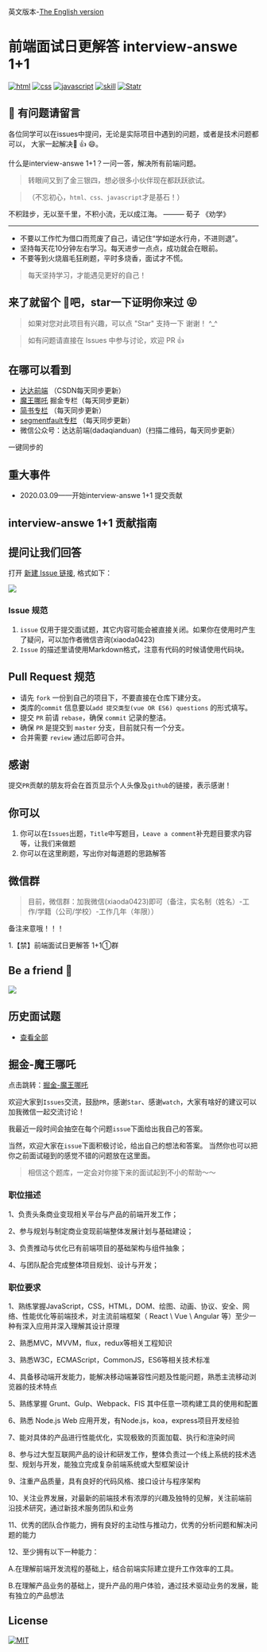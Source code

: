 英文版本-[The English version](https://github.com/webVueBlog/interview-answe/blob/master/README.en.md)

# 前端面试日更解答 interview-answe 1+1

<p align="left">
  <a href="https://github.com/webVueBlog/interview-answe/issues"><img src="https://cdn.jsdelivr.net/gh/webVueBlog/dadapic/img/68747470733a2f2f696d672e736869656c64732e696f2f6769746875622f6c616e6775616765732f746f702f6261646765732f736869656c64732e7376673f6c6162656c3d68746d6c.svg" alt="html"></a>
  <a href="https://github.com/webVueBlog/interview-answe/issues"><img src="https://cdn.jsdelivr.net/gh/webVueBlog/dadapic/img/68747470733a2f2f696d672e736869656c64732e696f2f6769746875622f6c616e6775616765732f746f702f6261646765732f736869656c64732e7376673f6c6162656c3d637373.svg" alt="css"></a>
  <a href="https://github.com/webVueBlog/interview-answe/issues"><img src="https://cdn.jsdelivr.net/gh/webVueBlog/dadapic/img/68747470733a2f2f696d672e736869656c64732e696f2f6769746875622f6c616e6775616765732f746f702f6261646765732f736869656c64732e7376673f6c6162656c3d6a617661736372697074.svg" alt="javascript"></a>
  <a href="https://github.com/webVueBlog/interview-answe/issues"><img src="https://cdn.jsdelivr.net/gh/webVueBlog/dadapic/img/68747470733a2f2f696d672e736869656c64732e696f2f6769746875622f6c616e6775616765732f746f702f6261646765732f736869656c64732e7376673f6c6162656c3d736b696c6c.svg" alt="skill"></a>
  <a href="https://github.com/webVueBlog/interview-answe/stargazers"><img src="https://cdn.jsdelivr.net/gh/webVueBlog/dadapic/img/68747470733a2f2f696d672e736869656c64732e696f2f7265646d696e652f706c7567696e2f73746172732f7265646d696e655f786c73785f666f726d61745f69737375655f6578706f727465722e737667.svg" alt="Statr"></a>
</p>

## 🐛 有问题请留言

各位同学可以在issues中提问，无论是实际项目中遇到的问题，或者是技术问题都可以， 大家一起解决💯 👍 😄。

什么是interview-answe 1+1？一问一答，解决所有前端问题。

> 转眼间又到了金三银四，想必很多小伙伴现在都跃跃欲试。 

> （不忘初心，`html、css、javascript`才是基石！）

不积跬步，无以至千里，不积小流，无以成江海。 ——— 荀子 《劝学》

---

- 不要以工作忙为借口而荒废了自己，请记住“学如逆水行舟，不进则退”。
- 坚持每天花10分钟左右学习。每天进步一点点，成功就会在眼前。
- 不要等到火烧眉毛狂刷题，平时多烧香，面试才不慌。
> 每天坚持学习，才能遇见更好的自己！

## 来了就留个 :feet:吧，star一下证明你来过  :stuck_out_tongue_closed_eyes:

>  如果对您对此项目有兴趣，可以点 "Star" 支持一下 谢谢！ ^_^

>  如有问题请直接在 Issues 中参与讨论，欢迎 PR 👍

## 在哪可以看到

- [达达前端](https://blog.csdn.net/qq_36232611) （CSDN每天同步更新）
- [魔王哪吒](https://juejin.im/user/5e477d7ce51d4526c550a27d)  掘金专栏（每天同步更新）
- [简书专栏](https://www.jianshu.com/u/c785ece603d1) （每天同步更新）
- [segmentfault专栏](https://segmentfault.com/u/dashucoding) （每天同步更新）
- 微信公众号：达达前端(dadaqianduan)（扫描二维码，每天同步更新）

一键同步的

## 重大事件

- 2020.03.09——开始interview-answe 1+1 提交贡献

## interview-answe 1+1 贡献指南

## 提问让我们回答

打开 [新建 Issue 链接](https://github.com/webVueBlog/interview-answe/issues), 格式如下：

![](https://cdn.jsdelivr.net/gh/webVueBlog/dadapic/img/QQ截图20200317003432.png)

### Issue 规范

1. `issue` 仅用于提交面试题，其它内容可能会被直接关闭。如果你在使用时产生了疑问，可以加作者微信咨询(xiaoda0423)
2. `Issue` 的描述里请使用Markdown格式，注意有代码的时候请使用代码块。

## Pull Request 规范

- 请先 `fork` 一份到自己的项目下，不要直接在仓库下建分支。
- 类库的`commit` 信息要以`add 提交类型(vue OR ES6) questions` 的形式填写。
- 提交 `PR` 前请 `rebase`，确保 `commit` 记录的整洁。
- 确保 `PR` 是提交到 `master` 分支，目前就只有一个分支。
- 合并需要 `review` 通过后即可合并。

## 感谢

提交`PR`贡献的朋友将会在首页显示个人头像及`github`的链接，表示感谢！

## 你可以

1. 你可以在`Issues`出题，`Title`中写题目，`Leave a comment`补充题目要求内容等，让我们来做题
2. 你可以在这里刷题，写出你对每道题的思路解答

## 微信群

> 目前，微信群：加我微信(xiaoda0423)即可（备注，实名制（姓名）-工作/学籍（公司/学校）-工作几年（年限））

备注来意哦！！！

1.【禁】前端面试日更解答 1+1①群

## Be a friend 👬

![](https://cdn.jsdelivr.net/gh/webVueBlog/dadapic/img/微信图片_20200130160806.jpg)

## 历史面试题

- [查看全部](https://github.com/webVueBlog/interview-answe/issues)

## 掘金-魔王哪吒

点击跳转：[掘金-魔王哪吒](https://juejin.im/user/5e477d7ce51d4526c550a27d)

欢迎大家到`Issues`交流，鼓励`PR`，感谢`Star`、感谢`watch`，大家有啥好的建议可以加我微信一起交流讨论！

我最近一段时间会抽空在每个问题`issue`下面给出我自己的答案。

当然，欢迎大家在`issue`下面积极讨论，给出自己的想法和答案。 当然你也可以把你之前面试碰到的感觉不错的问题放在这里面。

> 相信这个题库，一定会对你接下来的面试起到不小的帮助～～

### 职位描述

1、负责头条商业变现相关平台与产品的前端开发工作；

2、参与规划与制定商业变现前端整体发展计划与基础建设；

3、负责推动与优化已有前端项目的基础架构与组件抽象；

4、与团队配合完成整体项目规划、设计与开发；

### 职位要求

1、熟练掌握JavaScript，CSS，HTML，DOM、绘图、动画、协议、安全、网络、性能优化等前端技术，对主流前端框架（ React \ Vue \ Angular 等）至少一种有深入应用并深入理解其设计原理

2、熟悉MVC，MVVM，flux，redux等相关工程知识

3、熟悉W3C，ECMAScript，CommonJS，ES6等相关技术标准

4、具备移动端开发能力，能解决移动端兼容性问题及性能问题，熟悉主流移动浏览器的技术特点

5、熟练掌握 Grunt、Gulp、Webpack、FIS 其中任意一项构建工具的使用和配置

6、熟悉 Node.js Web 应用开发，有Node.js，koa，express项目开发经验

7、能对具体的产品进行性能优化，实现极致的页面加载、执行和渲染时间

8、参与过大型互联网产品的设计和研发工作，整体负责过一个线上系统的技术选型、规划与开发，能独立完成复杂前端系统或大型框架设计

9、注重产品质量，具有良好的代码风格、接口设计与程序架构

10、关注业界发展，对最新的前端技术有浓厚的兴趣及独特的见解，关注前端前沿技术研究，通过新技术服务团队和业务

11、优秀的团队合作能力，拥有良好的主动性与推动力，优秀的分析问题和解决问题的能力

12、至少拥有以下一种能力：

A.在理解前端开发流程的基础上，结合前端实际建立提升工作效率的工具。

B.在理解产品业务的基础上，提升产品的用户体验，通过技术驱动业务的发展，能有独立的产品想法

## License
[![MIT](http://api.haizlin.cn/api?mod=interview&ctr=issues&act=generateSVG&type=a.svg)](https://github.com/webVueBlog/interview-answe)
